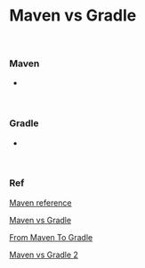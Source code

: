# Maven vs Gradle

<br/>

### Maven

- 

<br/>

### Gradle

* 

<br/>

### Ref

[Maven reference](https://maven.apache.org/)

[Maven vs Gradle](https://hyojun123.github.io/2019/04/18/gradleAndMaven/)

[From Maven To Gradle](http://egloos.zum.com/kwon37xi/v/4747016)

[Maven vs Gradle 2](https://bkim.tistory.com/13)

